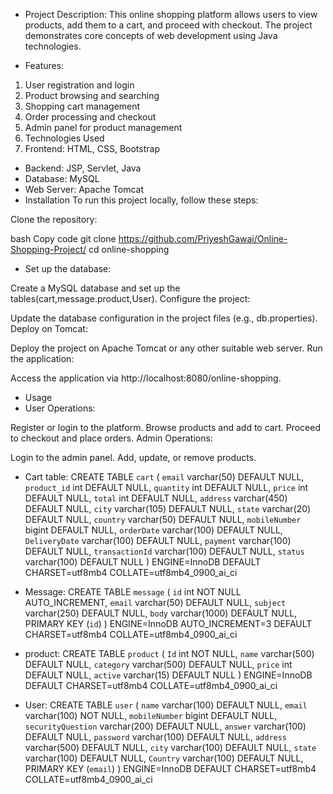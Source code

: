 * Project Description: 
This online shopping platform allows users to view products, add them to a cart, and proceed with checkout. The project demonstrates core concepts of web development using Java technologies.

* Features:
1. User registration and login
2. Product browsing and searching
3. Shopping cart management
4. Order processing and checkout
5. Admin panel for product management
6. Technologies Used
7. Frontend: HTML, CSS, Bootstrap
   
* Backend: JSP, Servlet, Java
* Database: MySQL 
* Web Server: Apache Tomcat
* Installation
To run this project locally, follow these steps:

Clone the repository:

bash
Copy code
git clone https://github.com/PriyeshGawai/Online-Shopping-Project/
cd online-shopping
* Set up the database:

Create a MySQL database and set up the tables(cart,message.product,User).
Configure the project:

Update the database configuration in the project files (e.g., db.properties).
Deploy on Tomcat:

Deploy the project on Apache Tomcat or any other suitable web server.
Run the application:

Access the application via http://localhost:8080/online-shopping.
* Usage
* User Operations:

Register or login to the platform.
Browse products and add to cart.
Proceed to checkout and place orders.
Admin Operations:

Login to the admin panel.
Add, update, or remove products.

* Cart table:
  CREATE TABLE `cart` (
  `email` varchar(50) DEFAULT NULL,
  `product_id` int DEFAULT NULL,
  `quantity` int DEFAULT NULL,
  `price` int DEFAULT NULL,
  `total` int DEFAULT NULL,
  `address` varchar(450) DEFAULT NULL,
  `city` varchar(105) DEFAULT NULL,
  `state` varchar(20) DEFAULT NULL,
  `country` varchar(50) DEFAULT NULL,
  `mobileNumber` bigint DEFAULT NULL,
  `orderDate` varchar(100) DEFAULT NULL,
  `DeliveryDate` varchar(100) DEFAULT NULL,
  `payment` varchar(100) DEFAULT NULL,
  `transactionId` varchar(100) DEFAULT NULL,
  `status` varchar(100) DEFAULT NULL
) ENGINE=InnoDB DEFAULT CHARSET=utf8mb4 COLLATE=utf8mb4_0900_ai_ci

* Message:
  CREATE TABLE `message` (
  `id` int NOT NULL AUTO_INCREMENT,
  `email` varchar(50) DEFAULT NULL,
  `subject` varchar(250) DEFAULT NULL,
  `body` varchar(1000) DEFAULT NULL,
  PRIMARY KEY (`id`)
) ENGINE=InnoDB AUTO_INCREMENT=3 DEFAULT CHARSET=utf8mb4 COLLATE=utf8mb4_0900_ai_ci

* product:
CREATE TABLE `product` (
  `Id` int NOT NULL,
  `name` varchar(500) DEFAULT NULL,
  `category` varchar(500) DEFAULT NULL,
  `price` int DEFAULT NULL,
  `active` varchar(15) DEFAULT NULL
) ENGINE=InnoDB DEFAULT CHARSET=utf8mb4 COLLATE=utf8mb4_0900_ai_ci

* User:
  CREATE TABLE `user` (
  `name` varchar(100) DEFAULT NULL,
  `email` varchar(100) NOT NULL,
  `mobileNumber` bigint DEFAULT NULL,
  `securityQuestion` varchar(200) DEFAULT NULL,
  `answer` varchar(100) DEFAULT NULL,
  `password` varchar(100) DEFAULT NULL,
  `address` varchar(500) DEFAULT NULL,
  `city` varchar(100) DEFAULT NULL,
  `state` varchar(100) DEFAULT NULL,
  `Country` varchar(100) DEFAULT NULL,
  PRIMARY KEY (`email`)
) ENGINE=InnoDB DEFAULT CHARSET=utf8mb4 COLLATE=utf8mb4_0900_ai_ci
